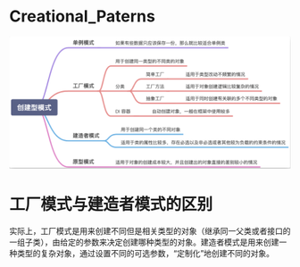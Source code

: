 # Creational_Paterns

![图 2](../image/e5a061ca60e33daac5e07efbfa0292f589a9970f205d5dfafd6f29594b94da01.png)  


# 工厂模式与建造者模式的区别

实际上，工厂模式是用来创建不同但是相关类型的对象（继承同一父类或者接口的一组子类），由给定的参数来决定创建哪种类型的对象。建造者模式是用来创建一种类型的复杂对象，通过设置不同的可选参数，“定制化”地创建不同的对象。
